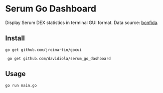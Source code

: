 # Serum Go Dashboard
Display Serum DEX statistics in terminal GUI format. Data source: [bonfida](https://docs.bonfida.com/#introduction).
## Install
```go get github.com/jroimartin/gocui```

``` go get github.com/davidiola/serum_go_dashboard```

## Usage
```go run main.go```
